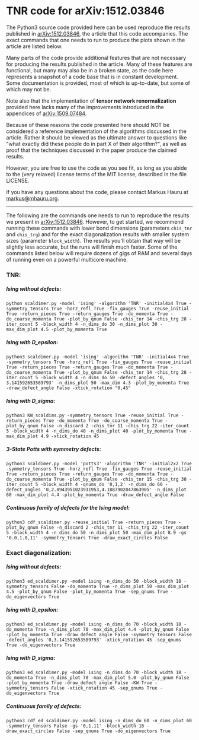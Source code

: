 # TNR code for arXiv:1512.03846

The Python3 source code provided here can be used reproduce the results
published in [arXiv:1512.03846](https://arxiv.org/abs/1512.03846), the article that this code accompanies. The
exact commands that one needs to run to produce the plots shown in the article
are listed below.

Many parts of the code provide additional features that are not necessary for
producing the results published in the article. Many of these features are
functional, but many may also be in a broken state, as the code here represents
a snapshot of a code base that is in constant development. Some documentation
is provided, most of which is up-to-date, but some of which may not be.

Note also that the implementation of **tensor network renormalization** provided here lacks many of the improvements introduced in the appendices of
[arXiv:1509.07484](https://arxiv.org/abs/1509.07484). 

Because of these reasons the code presented here should NOT be considered a
reference implementation of the algorithms discussed in the article. Rather
it should be viewed as the ultimate answer to questions like "what exactly did
these people do in part X of their algorithm?", as well as proof that the
techniques discussed in the paper produce the claimed results.

However, you are free to use the code as you see fit, as long as you abide to
the (very relaxed) license terms of the MIT license, described in the file
LICENSE.

If you have any questions about the code, please contact Markus Hauru at
markus@mhauru.org.

---

The following are the commands one needs to run to reproduce the results we
present in [arXiv:1512.03846](https://arxiv.org/abs/1512.03846). However, to get started, we recommend running
these commands with lower bond dimensions (parameters `chis_tnr` and `chis_trg`)
and for the exact diagonalization results with smaller system sizes (parameter
`block_width`). The results you'll obtain that way will be slightly less
accurate, but the runs will finish much faster. Some of the commands listed
below will require dozens of gigs of RAM and several days of running even on a
powerful multicore machine.

### TNR:

##### Ising without defects:
```
python scaldimer.py -model 'ising' -algorithm 'TNR' -initial4x4 True -symmetry_tensors True -horz_refl True -fix_gauges True -reuse_initial True -return_pieces True -return_gauges True -do_momenta True -do_coarse_momenta True -plot_by_qnum False -chis_tnr 14 -chis_trg 28 -iter_count 5 -block_width 4 -n_dims_do 30 -n_dims_plot 30 -max_dim_plot 4.5 -plot_by_momenta True
```

<!--
python scaldimer.py -model 'ising' -algorithm 'TNR' -initial4x4 True -symmetry_tensors True -horz_refl True -fix_gauges True -reuse_initial True -return_pieces True -return_gauges True -do_momenta True -do_coarse_momenta True -plot_by_qnum False -chis_tnr 4 -chis_trg 8 -iter_count 5 -block_width 4 -n_dims_do 30 -n_dims_plot 30 -max_dim_plot 4.5 -plot_by_momenta True
-->

##### Ising with D_epsilon:
```
python3 scaldimer.py -model 'ising' -algorithm 'TNR' -initial4x4 True -symmetry_tensors True -horz_refl True -fix_gauges True -reuse_initial True -return_pieces True -return_gauges True -do_momenta True -do_coarse_momenta True -plot_by_qnum False -chis_tnr 14 -chis_trg 28 -iter_count 5 -block_width 4 -n_dims_do 50 -defect_angles '0, 3.141592653589793' -n_dims_plot 50 -max_dim 4.3 -plot_by_momenta True -draw_defect_angle False -xtick_rotation "0,45"
```

##### Ising with D_sigma:
```
python3 KW_scaldims.py -symmetry_tensors True -reuse_initial True -return_pieces True -do_momenta True -do_coarse_momenta True -plot_by_qnum False -n_discard 2 -chis_tnr 11 -chis_trg 22 -iter_count 5 -block_width 4 -n_dims_do 40 -n_dims_plot 40 -plot_by_momenta True -max_dim_plot 4.9 -xtick_rotation 45
```

##### 3-State Potts with symmetry defects:
```
python3 scaldimer.py -model 'potts3' -algorithm 'TNR' -initial2x2 True -symmetry_tensors True -horz_refl True -fix_gauges True -reuse_initial True -return_pieces True -return_gauges True -do_momenta True -do_coarse_momenta True -plot_by_qnum False -chis_tnr 15 -chis_trg 30 -iter_count 5 -block_width 4 -qnums_do '0,1,2' -n_dims_do 60 -defect_angles '0,2.0943951023931953,4.1887902047863905' -n_dims_plot 60 -max_dim_plot 4.4 -plot_by_momenta True -draw_defect_angle False
```

##### Continuous family of defects for the Ising model:
```
python3 cdf_scaldimer.py -reuse_initial True -return_pieces True -plot_by_qnum False -n_discard 2 -chis_tnr 11 -chis_trg 22 -iter_count 5 -block_width 4 -n_dims_do 50 -n_dims_plot 50 -max_dim_plot 8.9 -gs '0.0,1.0,11' -symmetry_tensors True -draw_exact_circles False
```


### Exact diagonalization:

##### Ising without defects:
```
python3 ed_scaldimer.py -model ising -n_dims_do 50 -block_width 18 -symmetry_tensors False -do_momenta True -n_dims_plot 50 -max_dim_plot 4.5 -plot_by_qnum False -plot_by_momenta True -sep_qnums True -do_eigenvectors True
```

##### Ising with D_epsilon:
```
python3 ed_scaldimer.py -model ising -n_dims_do 70 -block_width 18 -do_momenta True -n_dims_plot 70 -max_dim_plot 4.4 -plot_by_qnum False -plot_by_momenta True -draw_defect_angle False -symmetry_tensors False -defect_angles '0,3.141592653589793' -xtick_rotation 45 -sep_qnums True -do_eigenvectors True
```

##### Ising with D_sigma:
```
python3 ed_scaldimer.py -model ising -n_dims_do 70 -block_width 18 -do_momenta True -n_dims_plot 70 -max_dim_plot 5.0 -plot_by_qnum False -plot_by_momenta True -draw_defect_angle False -KW True -symmetry_tensors False -xtick_rotation 45 -sep_qnums True -do_eigenvectors True
```

##### Continuous family of defects:
```
python3 cdf_ed_scaldimer.py -model ising -n_dims_do 60 -n_dims_plot 60 -symmetry_tensors False -gs '0,1,11' -block_width 18 -draw_exact_circles False -sep_qnums True -do_eigenvectors True
```

